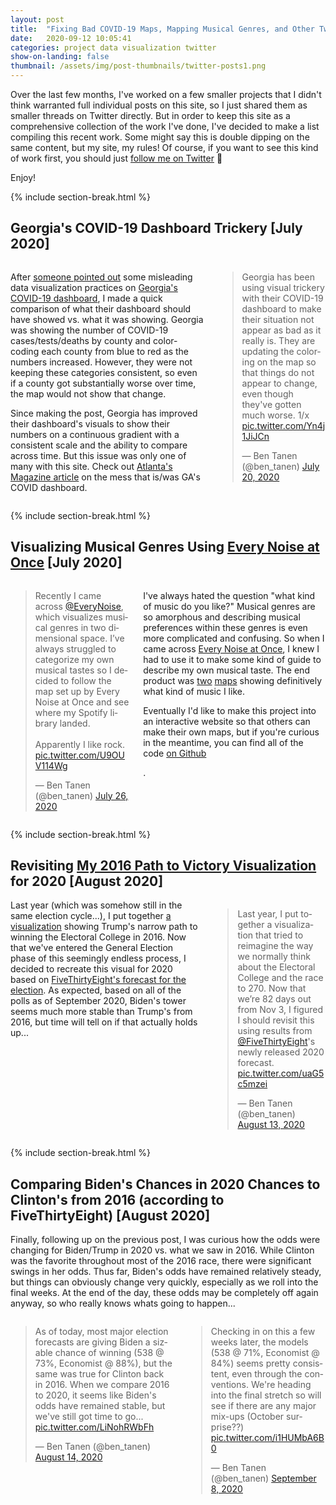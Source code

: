 ```yaml
---
layout: post
title:  "Fixing Bad COVID-19 Maps, Mapping Musical Genres, and Other Twitter Projects"
date:   2020-09-12 10:05:41
categories: project data visualization twitter
show-on-landing: false
thumbnail: /assets/img/post-thumbnails/twitter-posts1.png
---
```


Over the last few months, I've worked on a few smaller projects that I didn't think warranted full individual posts on this site, so I just shared them as smaller threads on Twitter directly. But in order to keep this site as a comprehensive collection of the work I've done, I've decided to make a list compiling this recent work. Some might say this is double dipping on the same content, but my site, my rules! Of course, if you want to see this kind of work first, you should just [follow me on Twitter](https://twitter.com/ben_tanen) 🙂

Enjoy!

{% include section-break.html %}

## Georgia's COVID-19 Dashboard Trickery [July 2020]

<div class="columns two">
    <div class="column"><p>After <a href="https://twitter.com/andishehnouraee/status/1284237474831761408">someone pointed out</a> some misleading data visualization practices on <a href="https://dph.georgia.gov/covid-19-daily-status-report">Georgia's COVID-19 dashboard</a>, I made a quick comparison of what their dashboard should have showed vs. what it was showing. Georgia was showing the number of COVID-19 cases/tests/deaths by county and color-coding each county from blue to red as the numbers increased. However, they were not keeping these categories consistent, so even if a county got substantially worse over time, the map would not show that change.</p><p>Since making the post, Georgia has improved their dashboard's visuals to show their numbers on a continuous gradient with a consistent scale and the ability to compare across time. But this issue was only one of many with this site. Check out <a href="https://www.atlantamagazine.com/great-reads/behind-georgias-covid-19-dashboard-disaster/">Atlanta's Magazine article</a> on the mess that is/was GA's COVID dashboard.</p></div>
    <div class="column">
        <blockquote class="twitter-tweet"><p lang="en" dir="ltr">Georgia has been using visual trickery with their COVID-19 dashboard to make their situation not appear as bad as it really is. They are updating the coloring on the map so that things do not appear to change, even though they&#39;ve gotten much worse. 1/x <a href="https://t.co/Yn4j1JiJCn">pic.twitter.com/Yn4j1JiJCn</a></p>&mdash; Ben Tanen (@ben_tanen) <a href="https://twitter.com/ben_tanen/status/1285355428587515904?ref_src=twsrc%5Etfw">July 20, 2020</a></blockquote> <script async src="https://platform.twitter.com/widgets.js" charset="utf-8"></script>
    </div>
</div>

{% include section-break.html %}

## Visualizing Musical Genres Using [Every Noise at Once](http://everynoise.com/) [July 2020]

<div class="columns two">
    <div class="column"><blockquote class="twitter-tweet"><p lang="en" dir="ltr">Recently I came across <a href="https://twitter.com/EveryNoise?ref_src=twsrc%5Etfw">@EveryNoise</a>, which visualizes musical genres in two dimensional space. I’ve always struggled to categorize my own musical tastes so I decided to follow the map set up by Every Noise at Once and see where my Spotify library landed.<br><br>Apparently I like rock. <a href="https://t.co/U9OUV114Wg">pic.twitter.com/U9OUV114Wg</a></p>&mdash; Ben Tanen (@ben_tanen) <a href="https://twitter.com/ben_tanen/status/1287392772224241667?ref_src=twsrc%5Etfw">July 26, 2020</a></blockquote> <script async src="https://platform.twitter.com/widgets.js" charset="utf-8"></script></div>
    <div class="column"><p>I've always hated the question "what kind of music do you like?" Musical genres are so amorphous and describing musical preferences within these genres is even more complicated and confusing. So when I came across <a href="everynoise.org">Every Noise at Once</a>, I knew I had to use it to make some kind of guide to describe my own musical taste. The end product was <a href="https://raw.githubusercontent.com/ben-tanen/spotify-genre-map/master/enao-all-map.jpg">two</a> <a href="https://raw.githubusercontent.com/ben-tanen/spotify-genre-map/master/enao-bt-map.jpg">maps</a> showing definitively what kind of music I like.</p><p>Eventually I'd like to make this project into an interactive website so that others can make their own maps, but if you're curious in the meantime, you can find all of the code <a href="https://github.com/ben-tanen/spotify-genre-map">on Github</a></p>.</div>
</div>

{% include section-break.html %}

## Revisiting [My 2016 Path to Victory Visualization](/projects/2019/06/26/trump-electoral-college-visualized.html) for 2020 [August 2020]

<div class="columns two">
    <div class="column">Last year (which was somehow still in the same election cycle...), I put together <a href="/projects/2019/06/26/trump-electoral-college-visualized.html">a visualization</a> showing Trump's narrow path to winning the Electoral College in 2016. Now that we've entered the General Election phase of this seemingly endless process, I decided to recreate this visual for 2020 based on <a href="https://projects.fivethirtyeight.com/2020-election-forecast/">FiveThirtyEight's forecast for the election</a>. As expected, based on all of the polls as of September 2020, Biden's tower seems much more stable than Trump's from 2016, but time will tell on if that actually holds up...</div>
    <div class="column"><blockquote class="twitter-tweet"><p lang="en" dir="ltr">Last year, I put together a visualization that tried to reimagine the way we normally think about the Electoral College and the race to 270. Now that we’re 82 days out from Nov 3, I figured I should revisit this using results from <a href="https://twitter.com/FiveThirtyEight?ref_src=twsrc%5Etfw">@FiveThirtyEight</a>&#39;s newly released 2020 forecast. <a href="https://t.co/uaG5c5mzei">pic.twitter.com/uaG5c5mzei</a></p>&mdash; Ben Tanen (@ben_tanen) <a href="https://twitter.com/ben_tanen/status/1294053333133475840?ref_src=twsrc%5Etfw">August 13, 2020</a></blockquote> <script async src="https://platform.twitter.com/widgets.js" charset="utf-8"></script></div>
</div>

{% include section-break.html %}

## Comparing Biden's Chances in 2020 Chances to Clinton's from 2016 (according to FiveThirtyEight) [August 2020]

<p style="margin-top: 15px">Finally, following up on the previous post, I was curious how the odds were changing for Biden/Trump in 2020 vs. what we saw in 2016. While Clinton was the favorite throughout most of the 2016 race, there were significant swings in her odds. Thus far, Biden's odds have remained relatively steady, but things can obviously change very quickly, especially as we roll into the final weeks. At the end of the day, these odds may be completely off again anyway, so who really knows whats going to happen...</p>

<div class="columns two">
    <div class="column"><blockquote class="twitter-tweet"><p lang="en" dir="ltr">As of today, most major election forecasts are giving Biden a sizable chance of winning (538 @ 73%, Economist @ 88%), but the same was true for Clinton back in 2016. When we compare 2016 to 2020, it seems like Biden&#39;s odds have remained stable, but we&#39;ve still got time to go... <a href="https://t.co/LiNohRWbFh">pic.twitter.com/LiNohRWbFh</a></p>&mdash; Ben Tanen (@ben_tanen) <a href="https://twitter.com/ben_tanen/status/1294311922532102144?ref_src=twsrc%5Etfw">August 14, 2020</a></blockquote> <script async src="https://platform.twitter.com/widgets.js" charset="utf-8"></script></div>
    <div class="column"><blockquote class="twitter-tweet" data-conversation="none"><p lang="en" dir="ltr">Checking in on this a few weeks later, the models (538 @ 71%, Economist @ 84%) seems pretty consistent, even through the conventions. We&#39;re heading into the final stretch so will see if there are any major mix-ups (October surprise??) <a href="https://t.co/i1HUMbA6B0">pic.twitter.com/i1HUMbA6B0</a></p>&mdash; Ben Tanen (@ben_tanen) <a href="https://twitter.com/ben_tanen/status/1303393280202346496?ref_src=twsrc%5Etfw">September 8, 2020</a></blockquote> <script async src="https://platform.twitter.com/widgets.js" charset="utf-8"></script></div>
</div>





